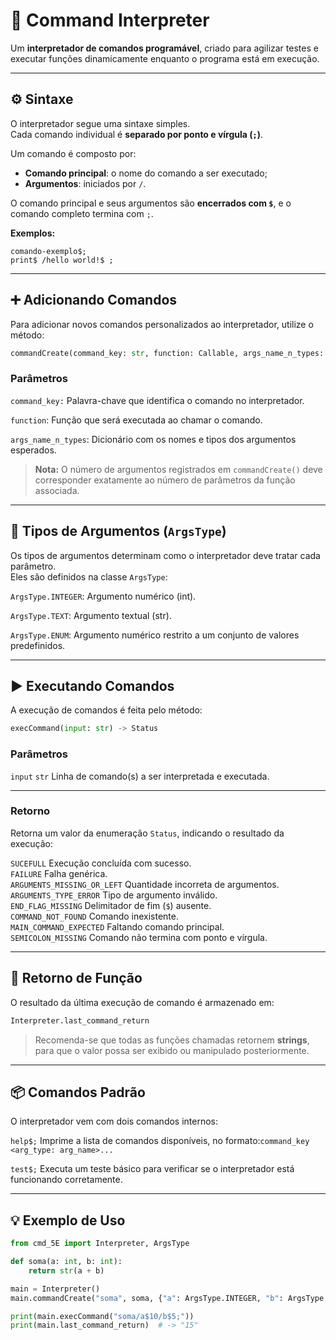 # 🧩 Command Interpreter

Um **interpretador de comandos programável**, criado para agilizar
testes e executar funções dinamicamente enquanto o programa está em
execução.

------------------------------------------------------------------------

## ⚙️ Sintaxe

O interpretador segue uma sintaxe simples.\
Cada comando individual é **separado por ponto e vírgula (`;`)**.

Um comando é composto por: 

- **Comando principal**: o nome do comando a ser executado; 
- **Argumentos**: iniciados por `/`.

O comando principal e seus argumentos são **encerrados com `$`**, e o
comando completo termina com `;`.

**Exemplos:**

    comando-exemplo$;
    print$ /hello world!$ ;

------------------------------------------------------------------------

## ➕ Adicionando Comandos

Para adicionar novos comandos personalizados ao interpretador, utilize o
método:

``` python
commandCreate(command_key: str, function: Callable, args_name_n_types: dict[str, ArgsType])
```

### Parâmetros

  `command_key:` Palavra-chave que identifica o comando no interpretador.

  `function`: Função que será executada ao chamar o comando.

  `args_name_n_types`: Dicionário com os nomes e tipos dos argumentos esperados.


> **Nota:** O número de argumentos registrados em `commandCreate()` deve
> corresponder exatamente ao número de parâmetros da função associada.

------------------------------------------------------------------------

## 🧱 Tipos de Argumentos (`ArgsType`)

Os tipos de argumentos determinam como o interpretador deve tratar cada
parâmetro.\
Eles são definidos na classe `ArgsType`:

  `ArgsType.INTEGER`: Argumento numérico (int).

  `ArgsType.TEXT`: Argumento textual (str).

  `ArgsType.ENUM`: Argumento numérico restrito a um conjunto de valores predefinidos.

------------------------------------------------------------------------

## ▶️ Executando Comandos

A execução de comandos é feita pelo método:

``` python
execCommand(input: str) -> Status
```

### Parâmetros

  `input`                      `str`          Linha de comando(s) a ser
                                              interpretada e executada.

  ------------------------------------------------------------------------

### Retorno

Retorna um valor da enumeração `Status`, indicando o resultado da
execução:


  `SUCEFULL`                    Execução concluída com sucesso.\
  `FAILURE`                     Falha genérica.\
  `ARGUMENTS_MISSING_OR_LEFT`   Quantidade incorreta de argumentos.\
  `ARGUMENTS_TYPE_ERROR`        Tipo de argumento inválido.\
  `END_FLAG_MISSING`            Delimitador de fim (`$`) ausente.\
  `COMMAND_NOT_FOUND`           Comando inexistente.\
  `MAIN_COMMAND_EXPECTED`       Faltando comando principal.\
  `SEMICOLON_MISSING`           Comando não termina com ponto e vírgula.

------------------------------------------------------------------------

## 💬 Retorno de Função

O resultado da última execução de comando é armazenado em:

``` python
Interpreter.last_command_return
```

> Recomenda-se que todas as funções chamadas retornem **strings**, para
> que o valor possa ser exibido ou manipulado posteriormente.

------------------------------------------------------------------------

## 📦 Comandos Padrão

O interpretador vem com dois comandos internos:


  `help$;`                              Imprime a lista de comandos disponíveis, no
                                        formato:`command_key <arg_type: arg_name>...`

  `test$;`                              Executa um teste básico para verificar se o interpretador
                                        está funcionando corretamente.
                                        
  --------------------------------------------------------------------------------------------------



## 💡 Exemplo de Uso

``` python
from cmd_5E import Interpreter, ArgsType

def soma(a: int, b: int):
    return str(a + b)

main = Interpreter()
main.commandCreate("soma", soma, {"a": ArgsType.INTEGER, "b": ArgsType.INTEGER})

print(main.execCommand("soma/a$10/b$5;"))
print(main.last_command_return)  # -> "15"
```

